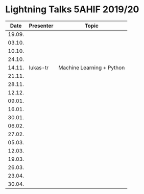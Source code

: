 # Lightning Talks 5AHIF 2019/20

|  Date  | Presenter | Topic |
| ------ | --------- | ----- |
| 19.09. |           |       |
| 03.10. |           |       |
| 10.10. |           |       |
| 24.10. |           |       |
| 14.11. | lukas-tr          | Machine Learning + Python      |
| 21.11. |           |       |
| 28.11. |           |       |
| 12.12. |           |       |
| 09.01. |           |       |
| 16.01. |           |       |
| 30.01. |           |       |
| 06.02. |           |       |
| 27.02. |           |       |
| 05.03. |           |       |
| 12.03. |           |       |
| 19.03. |           |       |
| 26.03. |           |       |
| 23.04. |           |       |
| 30.04. |           |       |
